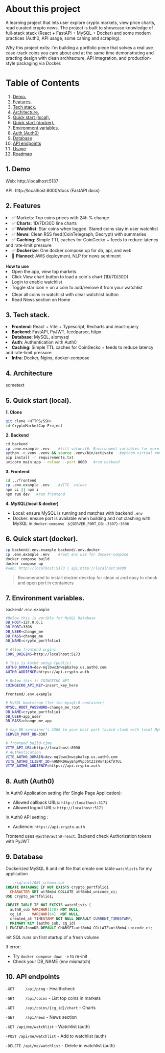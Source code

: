 # About this project 
A learning project that lets user explore crypto markets, view price charts, read curated crypto news. The project is built to showcase knowledge of full-stack stack (React + FastAPI + MySQL + Docker) and some modern practices (Auth0, API usage, some cahing and scraping).

Why this project exits: I'm building a portfolio piece that solves a real use case-track coins you care about and at the same time demonstrating and practing design with clean architecture, API integration, and production-style packaging via Docker. 

# Table of Contents

1. [Demo.   ](#Demo)
2. [Features.   ](#Features)
3. [Tech stack. ](#Techs-stack)
4. [Architecture.   ](#Architecture)
5. [Quick start (local).    ](#Quick-start)
6. [Quick start (docker).   ](#Quick-start-docker)
7. [Environment variables.  ](#envs)
8. [Auth (Auth0)    ](#Auth0)
9. [Database    ](#Database)
10. [API endpoints    ](#endpoints)
11. [Usage    ](#usage)
12. [Roadmap    ](#roadmap)

<a name="Demo"></a>
## 1. Demo

Web: http://localhost:5137

API: http://localhost:8000/docs
(FastAPI docs)

<a name="Features"></a>
## 2. Features

<li>✅ Markets: Top coins prices with 24h % change </li>
<li>✅ <strong>Charts</strong>: 1D/7D/30D line charts </li>
<li>✅ <strong>Watchlist</strong>: Star coins when logged. Stared coins stay in user watchlist </li>
<li>✅ <strong>News</strong>: Clean RSS feed(CoinTelegraph, Decrypt) with summaries </li>
<li>✅ <strong>Caching</strong>: Simple TTL caches for CoinGecko + feeds to reduce latency and rate-limit pressure </li>
<li>✅ <strong>Dockerize</strong>: One docker compose up for db, api, and web </li>
<li> 🚧 <strong>Planned</strong>: AWS deployment, NLP for news sentiment </li>

<br>
<strong>How to use</strong>

<li> Open the app, view top markets</li>
<li> Click View chart button to load a coin's chart (1D/7D/30D)</li>
<li> Login to enable watchlist</li>
<li>Toggle star icon ⭐️ on a coin to add/remove it from your watchlist</li>
<li>Clear all coins in watchlist with clear watchlist button</li>
<li>Read News section on Home</li>

<a name="Techs-stack"></a>
## 3. Tech stack.

<li> <strong>Frontend</strong>: React + Vite + Typescript, Recharts and react-query</li>
<li> <strong>Backend</strong>: FastAPI, PyJWT, feedparser, httpx </li>
<li> <strong>Database</strong>: MySQL, aiomysql </li>
<li> <strong>Auth</strong>: Authentication with Auth0 </li>
<li> <strong>Caching</strong>: Simple TTL caches for CoinGecko + feeds to reduce latency and rate-limit pressure </li>
<li> <strong>Infra</strong>: Docker, Nginx, docker-compose </li>


<a name="Architecture"></a>
## 4. Architecture

sometext

<a name="Quick-start"></a>
## 5. Quick start (local).

**1. Clone**
```bash
git clone <HTTPS/SSH>
cd CryptoMarketCap-Project
```

**2. Backend**
```bash
cd backend
cp .env.example .env    #fill values(6. Environment variables for more)
python -m venv .venv && source .venv/bin/activate   #python virtual env setup
pip install -r requirements.txt
uvicorn main:app --reload --port 8000   #run backend
```
**3. Frontend**
```bash
cd ../frontend
cp .env.example .env    #VITE_ values 
npm ci || npm i
npm run dev   #run frontend
```
**4. MySQL(local & docker)**
* Local: ensure MySQL is running and matches with backend ```.env```
* Docker: ensure port is available when building and not clashing with MySQL
in ```docker-compose``` ``` ${SERVER_PORT_DB:-3307}:3306```


<a name="Quick-start-docker"></a>
## 6. Quick start (docker).
```bash
cp backend/.env.example backend/.env.docker
cp .env.example .env    #root env use for docker-compose
docker compose build
docker compose up
#web: http://localhost:5173 | api:http://localhost:8000
```
> Recomended to install docker desktop for clean ui and easy to check and open port in containers

<a name="#envs"></a>
## 7. Environment variables.
```backend/.env.example```
```bash
#Below this is varible for MySQL Database
DB_HOST=127.0.0.1
DB_PORT=3306
DB_USER=change_me
DB_PASS=change_me
DB_NAME=crypto_portfolio1

# Allow frontend orgini
CORS_ORIGINS=http://localhost:5173

# This is Auth0 setup (public)
AUTH0_DOMAIN=dev-nqlbwx3nwspba7ep.us.auth0.com
AUTH0_AUDIENCE=https://api.crypto.auth

# Below this is COINGECKO API 
COINGECKO_API_KEY=insert_key_here
```

```frontend/.env.example```
```bash
# MySQL bootstrap (for the mysql:8 container) 
MYSQL_ROOT_PASSWORD=change_me_root
DB_NAME=crypto_portfolio1
DB_USER=app_user
DB_PASS=change_me_app

# map DB container’s 3306 to your host port (avoid clash with local MySQL)
SERVER_PORT_DB=3307

# frontend build-time
VITE_API_URL=http://localhost:8000
# Authentication
VITE_AUTH0_DOMAIN=dev-nqlbwx3nwspba7ep.us.auth0.com
VITE_AUTH0_CLIENT_ID=n9NMR0AwyEhpVVpJ5tZJsWnT1pkfATUL
VITE_AUTH0_AUDIENCE=https://api.crypto.auth
```

<a name="Auth0"></a>
## 8. Auth (Auth0)

In Auth0 Application setting (for Single Page Application):

* Allowed callback URLs: ```http://localhost:5171```
* Allowed logout URLs: ```http://localhost:5171```

In Auth0 API setting :
* Audience: ```https://api.crypto.auth```

Frontend uses ```@auth0/auth0-react```. Backend check Authorization tokens with PyJWT


<a name="Database"></a>
## 9. Database

Dockerized MySQL 8 and init file that create one table ```watchlists``` for my application 
```sql
--../sq/init/001_schema.sql
CREATE DATABASE IF NOT EXISTS crypto_portfolio1
  CHARACTER SET utf8mb4 COLLATE utf8mb4_unicode_ci;
USE crypto_portfolio1;

CREATE TABLE IF NOT EXISTS watchlists (
  auth0_sub VARCHAR(128) NOT NULL,
  cg_id     VARCHAR(64)  NOT NULL,
  created_at TIMESTAMP NOT NULL DEFAULT CURRENT_TIMESTAMP,
  PRIMARY KEY (auth0_sub, cg_id)
) ENGINE=InnoDB DEFAULT CHARSET=utf8mb4 COLLATE=utf8mb4_unicode_ci;

```
init SQL runs on first startup of a fresh volume 

If error: 
* Try ```docker compose down -v``` to re-init
* Check your DB_NAME (env mismatch)
<a name="endpoints"></a>
## 10. API endpoints

```-GET     /api/ping``` - Healthcheck 

```-GET     /api/coins``` - List top coins in markets 

```-GET     /api/coins/{cg_id}/chart``` - Charts

```-GET     /api/news``` - News section 
 
```-GET /api/me/watchlist``` - Watchlist (auth)

```-POST /api/me/watchlist```  - Add to watchlist (auth)

```-DELETE /api/me/watchlist``` - Delete in watchlist (auth)







